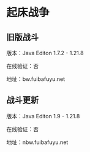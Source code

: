 # 起床战争

## 旧版战斗

版本：Java Editon 1.7.2 - 1.21.8

在线验证：否

地址：bw.fuibafuyu.net

## 战斗更新

版本：Java Editon 1.9 - 1.21.8

在线验证：否

地址：nbw.fuibafuyu.net